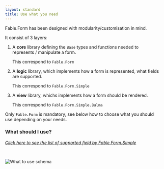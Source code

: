 ```yaml
---
layout: standard
title: Use what you need
---
```


Fable.Form has been designed with modularity/customisation in mind.

It consist of 3 layers:

1. A **core** library defining the `Base` types and functions needed to represents / manipulate a form.

    This correspond to `Fable.Form`

2. A **logic** library, which implements how a form is represented, what fields are supported.

    This correspond to `Fable.Form.Simple`

3. A **view** library, whichs implements how a form should be rendered.

    This correspond to `Fable.Form.Simple.Bulma`

Only `Fable.Form` is mandatory, see below how to choose what you should use depending on your needs.

### What should I use?

<span class="has-text-centered">

*[Click here to see the list of supported field by Fable.Form.Simple](/Fable.Form/Fable.Form.Simple/features.html)*

</span>

<br />

![What to use schema](/Fable.Form/assets/what_to_use_schema.svg)
